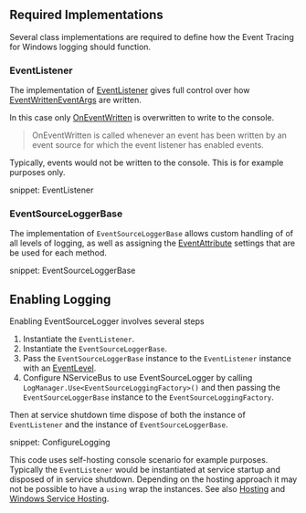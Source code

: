 ## Required Implementations

Several class implementations are required to define how the Event Tracing for Windows logging should function.


### EventListener

The implementation of [EventListener](https://msdn.microsoft.com/en-us/library/system.diagnostics.tracing.eventlistener.aspx) gives full control over how [EventWrittenEventArgs](https://msdn.microsoft.com/en-us/library/system.diagnostics.tracing.eventlistener.oneventwritten.aspx) are written.

In this case only [OnEventWritten](https://msdn.microsoft.com/en-us/library/system.diagnostics.tracing.eventlistener.oneventwritten.aspx) is overwritten to write to the console.

> OnEventWritten is called whenever an event has been written by an event source for which the event listener has enabled events.

Typically, events would not be written to the console. This is for example purposes only.

snippet: EventListener


### EventSourceLoggerBase

The implementation of `EventSourceLoggerBase` allows custom handling of of all levels of logging, as well as assigning the [EventAttribute](https://msdn.microsoft.com/en-us/library/system.diagnostics.tracing.eventattribute.aspx) settings that are be used for each method.

snippet: EventSourceLoggerBase


## Enabling Logging

Enabling EventSourceLogger involves several steps

 1. Instantiate the `EventListener`.
 1. Instantiate the `EventSourceLoggerBase`.
 1. Pass the `EventSourceLoggerBase` instance to the `EventListener` instance with an [EventLevel](https://msdn.microsoft.com/en-us/library/system.diagnostics.tracing.eventlevel.aspx).
 1. Configure NServiceBus to use EventSourceLogger by calling `LogManager.Use<EventSourceLoggingFactory>()` and then passing the `EventSourceLoggerBase` instance to the `EventSourceLoggingFactory`.

Then at service shutdown time dispose of both the instance of `EventListener` and the instance of `EventSourceLoggerBase`.

snippet: ConfigureLogging

This code uses self-hosting console scenario for example purposes. Typically the `EventListener` would be instantiated at service startup and disposed of in service shutdown. Depending on the hosting approach it may not be possible to have a `using` wrap the instances. See also [Hosting](/nservicebus/hosting/) and [Windows Service Hosting](/nservicebus/hosting/windows-service.md).